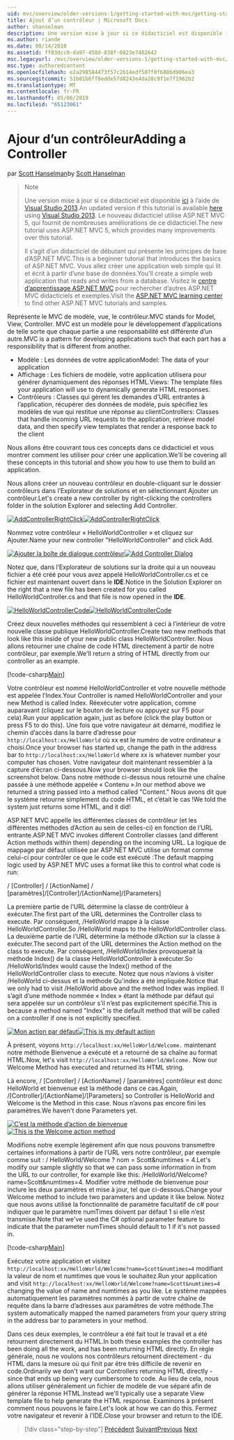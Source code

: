 ```yaml
---
uid: mvc/overview/older-versions-1/getting-started-with-mvc/getting-started-with-mvc-part2
title: Ajout d’un contrôleur | Microsoft Docs
author: shanselman
description: Une version mise à jour si ce didacticiel est disponible ici à l’aide de Visual Studio 2013. Le nouveau didacticiel utilise ASP.NET MVC 5, qui fournit de nombreuses améliorations de t...
ms.author: riande
ms.date: 08/14/2010
ms.assetid: ff03dcc0-da97-458d-838f-0823e7482642
msc.legacyurl: /mvc/overview/older-versions-1/getting-started-with-mvc/getting-started-with-mvc-part2
msc.type: authoredcontent
ms.openlocfilehash: e2a298584473f57c2b14edf507f0f6886d906ea3
ms.sourcegitcommit: 51b01b6ff8edde57d8243e4da28c9f1e7f1962b2
ms.translationtype: MT
ms.contentlocale: fr-FR
ms.lasthandoff: 05/06/2019
ms.locfileid: "65123061"
---
```

# <a name="adding-a-controller"></a><span data-ttu-id="60ad3-104">Ajour d’un contrôleur</span><span class="sxs-lookup"><span data-stu-id="60ad3-104">Adding a Controller</span></span>

<span data-ttu-id="60ad3-105">par [Scott Hanselman](https://github.com/shanselman)</span><span class="sxs-lookup"><span data-stu-id="60ad3-105">by [Scott Hanselman](https://github.com/shanselman)</span></span>

> > [!NOTE]
> > <span data-ttu-id="60ad3-106">Une version mise à jour si ce didacticiel est disponible [ici](../../getting-started/introduction/getting-started.md) à l’aide de [Visual Studio 2013](https://my.visualstudio.com/Downloads?q=visual%20studio%202013).</span><span class="sxs-lookup"><span data-stu-id="60ad3-106">An updated version if this tutorial is available [here](../../getting-started/introduction/getting-started.md) using [Visual Studio 2013](https://my.visualstudio.com/Downloads?q=visual%20studio%202013).</span></span> <span data-ttu-id="60ad3-107">Le nouveau didacticiel utilise ASP.NET MVC 5, qui fournit de nombreuses améliorations de ce didacticiel.</span><span class="sxs-lookup"><span data-stu-id="60ad3-107">The new tutorial uses ASP.NET MVC 5, which provides many improvements over this tutorial.</span></span>
>
>
> <span data-ttu-id="60ad3-108">Il s’agit d’un didacticiel de débutant qui présente les principes de base d’ASP.NET MVC.</span><span class="sxs-lookup"><span data-stu-id="60ad3-108">This is a beginner tutorial that introduces the basics of ASP.NET MVC.</span></span> <span data-ttu-id="60ad3-109">Vous allez créer une application web simple qui lit et écrit à partir d’une base de données.</span><span class="sxs-lookup"><span data-stu-id="60ad3-109">You'll create a simple web application that reads and writes from a database.</span></span> <span data-ttu-id="60ad3-110">Visitez le [centre d’apprentissage ASP.NET MVC](../../../index.md) pour rechercher d’autres ASP.NET MVC didacticiels et exemples.</span><span class="sxs-lookup"><span data-stu-id="60ad3-110">Visit the [ASP.NET MVC learning center](../../../index.md) to find other ASP.NET MVC tutorials and samples.</span></span>

<span data-ttu-id="60ad3-111">Représente le MVC de modèle, vue, le contrôleur.</span><span class="sxs-lookup"><span data-stu-id="60ad3-111">MVC stands for Model, View, Controller.</span></span> <span data-ttu-id="60ad3-112">MVC est un modèle pour le développement d’applications de telle sorte que chaque partie a une responsabilité est différente d’un autre.</span><span class="sxs-lookup"><span data-stu-id="60ad3-112">MVC is a pattern for developing applications such that each part has a responsibility that is different from another.</span></span>

- <span data-ttu-id="60ad3-113">Modèle : Les données de votre application</span><span class="sxs-lookup"><span data-stu-id="60ad3-113">Model: The data of your application</span></span>
- <span data-ttu-id="60ad3-114">Affichage : Les fichiers de modèle, votre application utilisera pour générer dynamiquement des réponses HTML.</span><span class="sxs-lookup"><span data-stu-id="60ad3-114">Views: The template files your application will use to dynamically generate HTML responses.</span></span>
- <span data-ttu-id="60ad3-115">Contrôleurs : Classes qui gèrent les demandes d’URL entrantes à l’application, récupérer des données de modèle, puis spécifiez les modèles de vue qui restitue une réponse au client</span><span class="sxs-lookup"><span data-stu-id="60ad3-115">Controllers: Classes that handle incoming URL requests to the application, retrieve model data, and then specify view templates that render a response back to the client</span></span>

<span data-ttu-id="60ad3-116">Nous allons être couvrant tous ces concepts dans ce didacticiel et vous montrer comment les utiliser pour créer une application.</span><span class="sxs-lookup"><span data-stu-id="60ad3-116">We'll be covering all these concepts in this tutorial and show you how to use them to build an application.</span></span>

<span data-ttu-id="60ad3-117">Nous allons créer un nouveau contrôleur en double-cliquant sur le dossier contrôleurs dans l’Explorateur de solutions et en sélectionnant Ajouter un contrôleur.</span><span class="sxs-lookup"><span data-stu-id="60ad3-117">Let's create a new controller by right-clicking the controllers folder in the solution Explorer and selecting Add Controller.</span></span>

<span data-ttu-id="60ad3-118">[![AddControllerRightClick](getting-started-with-mvc-part2/_static/image2.png)](getting-started-with-mvc-part2/_static/image1.png)</span><span class="sxs-lookup"><span data-stu-id="60ad3-118">[![AddControllerRightClick](getting-started-with-mvc-part2/_static/image2.png)](getting-started-with-mvc-part2/_static/image1.png)</span></span>

<span data-ttu-id="60ad3-119">Nommez votre contrôleur « HelloWorldController » et cliquez sur Ajouter.</span><span class="sxs-lookup"><span data-stu-id="60ad3-119">Name your new controller "HelloWorldController" and click Add.</span></span>

<span data-ttu-id="60ad3-120">[![Ajouter la boîte de dialogue contrôleur](getting-started-with-mvc-part2/_static/image4.png)](getting-started-with-mvc-part2/_static/image3.png)</span><span class="sxs-lookup"><span data-stu-id="60ad3-120">[![Add Controller Dialog](getting-started-with-mvc-part2/_static/image4.png)](getting-started-with-mvc-part2/_static/image3.png)</span></span>

<span data-ttu-id="60ad3-121">Notez que, dans l’Explorateur de solutions sur la droite qui a un nouveau fichier a été créé pour vous avez appelé HelloWorldController.cs et ce fichier est maintenant ouvert dans le **IDE**.</span><span class="sxs-lookup"><span data-stu-id="60ad3-121">Notice in the Solution Explorer on the right that a new file has been created for you called HelloWorldController.cs and that file is now opened in the **IDE**.</span></span>

<span data-ttu-id="60ad3-122">[![HelloWorldControllerCode](getting-started-with-mvc-part2/_static/image6.png)](getting-started-with-mvc-part2/_static/image5.png)</span><span class="sxs-lookup"><span data-stu-id="60ad3-122">[![HelloWorldControllerCode](getting-started-with-mvc-part2/_static/image6.png)](getting-started-with-mvc-part2/_static/image5.png)</span></span>

<span data-ttu-id="60ad3-123">Créez deux nouvelles méthodes qui ressemblent à ceci à l’intérieur de votre nouvelle classe publique HelloWorldController.</span><span class="sxs-lookup"><span data-stu-id="60ad3-123">Create two new methods that look like this inside of your new public class HelloWorldController.</span></span> <span data-ttu-id="60ad3-124">Nous allons retourner une chaîne de code HTML directement à partir de notre contrôleur, par exemple.</span><span class="sxs-lookup"><span data-stu-id="60ad3-124">We'll return a string of HTML directly from our controller as an example.</span></span>

[!code-csharp[Main](getting-started-with-mvc-part2/samples/sample1.cs)]

<span data-ttu-id="60ad3-125">Votre contrôleur est nommé HelloWorldController et votre nouvelle méthode est appelée l’Index.</span><span class="sxs-lookup"><span data-stu-id="60ad3-125">Your Controller is named HelloWorldController and your new Method is called Index.</span></span> <span data-ttu-id="60ad3-126">Réexécuter votre application, comme auparavant (cliquez sur le bouton de lecture ou appuyez sur F5 pour cela).</span><span class="sxs-lookup"><span data-stu-id="60ad3-126">Run your application again, just as before (click the play button or press F5 to do this).</span></span> <span data-ttu-id="60ad3-127">Une fois que votre navigateur ait démarré, modifiez le chemin d’accès dans la barre d’adresse pour `http://localhost:xx/HelloWorld` où xx est le numéro de votre ordinateur a choisi.</span><span class="sxs-lookup"><span data-stu-id="60ad3-127">Once your browser has started up, change the path in the address bar to `http://localhost:xx/HelloWorld` where xx is whatever number your computer has chosen.</span></span> <span data-ttu-id="60ad3-128">Votre navigateur doit maintenant ressembler à la capture d’écran ci-dessous.</span><span class="sxs-lookup"><span data-stu-id="60ad3-128">Now your browser should look like the screenshot below.</span></span> <span data-ttu-id="60ad3-129">Dans notre méthode ci-dessus nous retourné une chaîne passée à une méthode appelée « Contenu ».</span><span class="sxs-lookup"><span data-stu-id="60ad3-129">In our method above we returned a string passed into a method called "Content."</span></span> <span data-ttu-id="60ad3-130">Nous avons dit que le système retourne simplement du code HTML, et c’était le cas !</span><span class="sxs-lookup"><span data-stu-id="60ad3-130">We told the system just returns some HTML, and it did!</span></span>

<span data-ttu-id="60ad3-131">ASP.NET MVC appelle les différentes classes de contrôleur (et les différentes méthodes d’Action au sein de celles-ci) en fonction de l’URL entrante.</span><span class="sxs-lookup"><span data-stu-id="60ad3-131">ASP.NET MVC invokes different Controller classes (and different Action methods within them) depending on the incoming URL.</span></span> <span data-ttu-id="60ad3-132">La logique de mappage par défaut utilisée par ASP.NET MVC utilise un format comme celui-ci pour contrôler ce que le code est exécuté :</span><span class="sxs-lookup"><span data-stu-id="60ad3-132">The default mapping logic used by ASP.NET MVC uses a format like this to control what code is run:</span></span>

<span data-ttu-id="60ad3-133">/ [Controller] / [ActionName] / [paramètres]</span><span class="sxs-lookup"><span data-stu-id="60ad3-133">/[Controller]/[ActionName]/[Parameters]</span></span>

<span data-ttu-id="60ad3-134">La première partie de l’URL détermine la classe de contrôleur à exécuter.</span><span class="sxs-lookup"><span data-stu-id="60ad3-134">The first part of the URL determines the Controller class to execute.</span></span> <span data-ttu-id="60ad3-135">Par conséquent, /HelloWorld mappe à la classe HelloWorldController.</span><span class="sxs-lookup"><span data-stu-id="60ad3-135">So /HelloWorld maps to the HelloWorldController class.</span></span> <span data-ttu-id="60ad3-136">La deuxième partie de l’URL détermine la méthode d’Action sur la classe à exécuter.</span><span class="sxs-lookup"><span data-stu-id="60ad3-136">The second part of the URL determines the Action method on the class to execute.</span></span> <span data-ttu-id="60ad3-137">Par conséquent, /HelloWorld/Index provoquerait la méthode Index() de la classe HelloWorldController à exécuter.</span><span class="sxs-lookup"><span data-stu-id="60ad3-137">So /HelloWorld/Index would cause the Index() method of the HelloWorldController class to execute.</span></span> <span data-ttu-id="60ad3-138">Notez que nous n’avions à visiter /HelloWorld ci-dessus et la méthode Qu'index a été impliquée.</span><span class="sxs-lookup"><span data-stu-id="60ad3-138">Notice that we only had to visit /HelloWorld above and the method Index was implied.</span></span> <span data-ttu-id="60ad3-139">Il s’agit d’une méthode nommée « Index » étant la méthode par défaut qui sera appelée sur un contrôleur s’il n’est pas explicitement spécifié.</span><span class="sxs-lookup"><span data-stu-id="60ad3-139">This is because a method named "Index" is the default method that will be called on a controller if one is not explicitly specified.</span></span>

<span data-ttu-id="60ad3-140">[![Mon action par défaut](getting-started-with-mvc-part2/_static/image8.png)](getting-started-with-mvc-part2/_static/image7.png)</span><span class="sxs-lookup"><span data-stu-id="60ad3-140">[![This is my default action](getting-started-with-mvc-part2/_static/image8.png)](getting-started-with-mvc-part2/_static/image7.png)</span></span>

<span data-ttu-id="60ad3-141">À présent, voyons `http://localhost:xx/HelloWorld/Welcome.` maintenant notre méthode Bienvenue a exécuté et a retourné de sa chaîne au format HTML.</span><span class="sxs-lookup"><span data-stu-id="60ad3-141">Now, let's visit `http://localhost:xx/HelloWorld/Welcome.` Now our Welcome Method has executed and returned its HTML string.</span></span>

<span data-ttu-id="60ad3-142">Là encore, / [Controller] / [ActionName] / [paramètres] contrôleur est donc HelloWorld et bienvenue est la méthode dans ce cas.</span><span class="sxs-lookup"><span data-stu-id="60ad3-142">Again, /[Controller]/[ActionName]/[Parameters] so Controller is HelloWorld and Welcome is the Method in this case.</span></span> <span data-ttu-id="60ad3-143">Nous n’avons pas encore fini les paramètres.</span><span class="sxs-lookup"><span data-stu-id="60ad3-143">We haven't done Parameters yet.</span></span>

<span data-ttu-id="60ad3-144">[![C’est la méthode d’action de bienvenue](getting-started-with-mvc-part2/_static/image10.png)](getting-started-with-mvc-part2/_static/image9.png)</span><span class="sxs-lookup"><span data-stu-id="60ad3-144">[![This is the Welcome action method](getting-started-with-mvc-part2/_static/image10.png)](getting-started-with-mvc-part2/_static/image9.png)</span></span>

<span data-ttu-id="60ad3-145">Modifions notre exemple légèrement afin que nous pouvons transmettre certaines informations à partir de l’URL vers notre contrôleur, par exemple comme suit : / HelloWorld/Welcome ? nom = Scott&amp;numtimes = 4.</span><span class="sxs-lookup"><span data-stu-id="60ad3-145">Let's modify our sample slightly so that we can pass some information in from the URL to our controller, for example like this: /HelloWorld/Welcome?name=Scott&amp;numtimes=4.</span></span> <span data-ttu-id="60ad3-146">Modifier votre méthode de bienvenue pour inclure les deux paramètres et mise à jour, tel que ci-dessous.</span><span class="sxs-lookup"><span data-stu-id="60ad3-146">Change your Welcome method to include two parameters and update it like below.</span></span> <span data-ttu-id="60ad3-147">Notez que nous avons utilisé la fonctionnalité de paramètre facultatif de c# pour indiquer que le paramètre numTimes doivent par défaut 1 si elle n’est transmise.</span><span class="sxs-lookup"><span data-stu-id="60ad3-147">Note that we've used the C# optional parameter feature to indicate that the parameter numTimes should default to 1 if it's not passed in.</span></span>

[!code-csharp[Main](getting-started-with-mvc-part2/samples/sample2.cs)]

<span data-ttu-id="60ad3-148">Exécutez votre application et visitez `http://localhost:xx/HelloWorld/Welcome?name=Scott&numtimes=4` modifiant la valeur de nom et numtimes que vous le souhaitez.</span><span class="sxs-lookup"><span data-stu-id="60ad3-148">Run your application and visit `http://localhost:xx/HelloWorld/Welcome?name=Scott&numtimes=4` changing the value of name and numtimes as you like.</span></span> <span data-ttu-id="60ad3-149">Le système mappées automatiquement les paramètres nommés à partir de votre chaîne de requête dans la barre d’adresses aux paramètres de votre méthode.</span><span class="sxs-lookup"><span data-stu-id="60ad3-149">The system automatically mapped the named parameters from your query string in the address bar to parameters in your method.</span></span>

<span data-ttu-id="60ad3-150">Dans ces deux exemples, le contrôleur a été fait tout le travail et a été retournent directement du HTML.</span><span class="sxs-lookup"><span data-stu-id="60ad3-150">In both these examples the controller has been doing all the work, and has been returning HTML directly.</span></span> <span data-ttu-id="60ad3-151">En règle générale, nous ne voulons nos contrôleurs retournent directement - du HTML dans la mesure où qui finit par être très difficile de revenir en code.</span><span class="sxs-lookup"><span data-stu-id="60ad3-151">Ordinarily we don't want our Controllers returning HTML directly - since that ends up being very cumbersome to code.</span></span> <span data-ttu-id="60ad3-152">Au lieu de cela, nous allons utiliser généralement un fichier de modèle de vue séparé afin de générer la réponse HTML.</span><span class="sxs-lookup"><span data-stu-id="60ad3-152">Instead we'll typically use a separate View template file to help generate the HTML response.</span></span> <span data-ttu-id="60ad3-153">Examinons à présent comment nous pouvons le faire.</span><span class="sxs-lookup"><span data-stu-id="60ad3-153">Let's look at how we can do this.</span></span> <span data-ttu-id="60ad3-154">Fermez votre navigateur et revenir à l’IDE.</span><span class="sxs-lookup"><span data-stu-id="60ad3-154">Close your browser and return to the IDE.</span></span>

> [!div class="step-by-step"]
> <span data-ttu-id="60ad3-155">[Précédent](getting-started-with-mvc-part1.md)
> [Suivant](getting-started-with-mvc-part3.md)</span><span class="sxs-lookup"><span data-stu-id="60ad3-155">[Previous](getting-started-with-mvc-part1.md)
[Next](getting-started-with-mvc-part3.md)</span></span>

